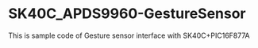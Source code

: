 # SK40C_APDS9960-GestureSensor
This is sample code of Gesture sensor interface with SK40C+PIC16F877A
